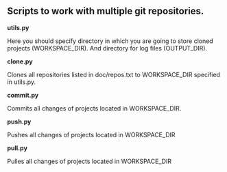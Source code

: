 ## Scripts to work with multiple git repositories.

**utils.py**

Here you should specify directory in which you are going to store cloned projects (WORKSPACE_DIR).
And directory for log files (OUTPUT_DIR).

**clone.py**

Clones all repositories listed in doc/repos.txt to WORKSPACE_DIR specified in utils.py.

**commit.py**

Commits all changes of projects located in WORKSPACE_DIR.

**push.py**

Pushes all changes of projects located in WORKSPACE_DIR

**pull.py**

Pulles all changes of projects located in WORKSPACE_DIR